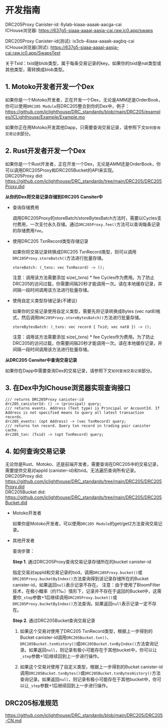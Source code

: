 
# 开发指南

DRC205Proxy Canister-id: 6ylab-kiaaa-aaaak-aacga-cai  
ICHouse浏览器: https://637g5-siaaa-aaaaj-aasja-cai.raw.ic0.app/swaps

DRC205Proxy Canister-id(测试): ix3cb-4iaaa-aaaak-aagbq-cai  
ICHouse浏览器(测试): https://637g5-siaaa-aaaaj-aasja-cai.raw.ic0.app/SwapsTest

关于Txid：txid是blob类型，属于每条交易记录的key。如果你的txid是nat类型或其他类型，需转换成blob类型。

## 1. Motoko开发者开发一个Dex

如果你是一个Motoko开发者，正在开发一个Dex，无论是AMM还是OrderBook，你可以使用`DRC205 Module`将DRC205整合到你的Dex中，例子：https://github.com/iclighthouse/DRC_standards/blob/main/DRC205/examples/ICLighthouse/Example/Example.mo  

如果你正在用Motoko开发其他Dapp，只需要查询交易记录，请参照下文`如何查询交易记录`部分。

## 2. Rust开发者开发一个Dex

如果你是一个Rust开发者，正在开发一个Dex，无论是AMM还是OrderBook，你可以调用DRC205Proxy和DRC205Bucket的API来实现。  
DRC205Proxy did: https://github.com/iclighthouse/DRC_standards/tree/main/DRC205/DRC205Proxy.did   

**从你的Dex将交易记录存储到DRC205 Cansiter中**

- 查询存储费用

    调用DRC205Proxy的storeBatch/storeBytesBatch方法时，需要以Cycles支付费用，一次支付永久存储。通过`DRC205Proxy.fee()`方法可以查询每条记录的存储费用`fee`。

- 使用DRC205 TxnRecord类型存储记录

    如果你将交易记录转换成DRC205 TxnRecord类型，则可以调用`DRC205Proxy.storeBatch()`方法进行批量存储。
    ```
    storeBatch: (_txns: vec TxnRecord) -> ();
    ```
    注意：调用该方法需要添加 size(_txns) * fee Cycles作为费用。为了防止DRC205的访问过载，你需要间隔20秒才能调用一次。请在本地缓存记录，并间隔一段时间调用该方法进行批量存储。

- 使用自定义类型存储记录(不建议)

    如果你的交易记录使用自定义类型，需要先将记录转换成Bytes (vec nat8)格式，然后调用`DRC205Proxy.storeBytesBatch()`方法进行批量存储。
    ```
    storeBytesBatch: (_txns: vec record { Txid; vec nat8 }) -> ();
    ```
    注意：调用该方法需要添加 size(_txns) * fee Cycles作为费用。为了防止DRC205的访问过载，你需要间隔20秒才能调用一次。请在本地缓存记录，并间隔一段时间调用该方法进行批量存储。

**从DRC205 Cansiter中查询交易记录**

如果你在Dapp中需要查询Dex的交易记录，请参照下文`如何查询交易记录`部分。

## 3. 在Dex中为IChouse浏览器实现查询接口

```
/// returns DRC205Proxy canister-id
drc205_canisterId: () -> (principal) query;
/// returns events. Address (Text type) is Principal or AccountId. If Address is not specified means to query all latest transaction records.
drc205_events: (opt Address) -> (vec TxnRecord) query;
/// returns txn record. Query txn record in trading pair canister cache.
drc205_txn: (Txid) -> (opt TxnRecord) query;
```

## 4. 如何查询交易记录

无论你是Rust、Motoko、还是前端开发者，需要查询在DRC205中的交易记录，需要提供交易对appId (canister-id)和txid。无法遍历查询所有记录。
DRC205Proxy did: https://github.com/iclighthouse/DRC_standards/tree/main/DRC205/DRC205Proxy.did   
DRC205Bucket did: https://github.com/iclighthouse/DRC_standards/tree/main/DRC205/DRC205Bucket.did   

- Motoko开发者

    如果你是Motoko开发者，可以使用`DRC205 Module`的get/get2方法查询交易记录。

- 其他开发者

    查询步骤：

    **Step 1**. 通过DRC205Proxy查询交易记录存储所在的bucket canister-id

    指定交易对appId和交易记录的txid，调用`DRC205Proxy.bucket()`或`DRC205Proxy.bucketByIndex()`方法查询得到该记录存储所在的Bucket canister-id，如果返回`null`表示记录不存在。
    注意：由于使用了BloomFilter技术，在极小概率（约1‰）情形下，记录并不存在于返回的Bucket中，这需要你`_step`参数+1后继续调用`DRC205Proxy.bucket()`或`DRC205Proxy.bucketByIndex()`方法查询。如果返回`null`表示记录一定不存在。

    **Step 2**. 通过DRC205Bucket查询交易记录

    1) 如果这个交易对使用了DRC205 TxnRecord类型，根据上一步得到的Bucket canister-id调用`DRC205Bucket.txn()`、`DRC205Bucket.txnHistory()`或`DRC205Bucket.txnByIndex()`方法查询记录。如果返回`null`，则记录有极小可能存在于其他bucket中，你可以让`_step`参数+1后继续回到上一步进行操作。

    2) 如果这个交易对使用了自定义类型，根据上一步得到的Bucket canister-id调用`DRC205Bucket.txnBytes()`或`DRC205Bucket.txnBytesHistory()`方法查询记录。如果返回`null`，则记录有极小可能存在于其他bucket中，你可以让`_step`参数+1后继续回到上一步进行操作。


## DRC205标准规范

https://github.com/iclighthouse/DRC_standards/blob/main/DRC205/DRC205-CN.md
